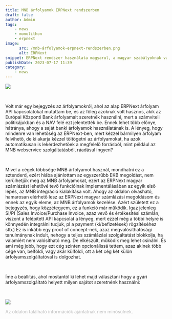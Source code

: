 ```yaml
---
title: MNB árfolyamok ERPNext rendszerben
draft: false
author: Admin
tags:
    - news
    - monolithon
    - erpnext
image:
      src: /mnb-árfolyamok-erpnext-rendszerben.png
      alt: ERPNext
snippet: ERPNext rendszer használata magyarul, a magyar szabályoknak való megfeleltetés sok lokalizációs feladatot jelent. Egyik ilyen az MNB árfolyamok kezelése. Most ennek a megoldását mutatom be!
publishDate: 2023-07-17 11:39
category:
    - news
---
```


<p><img src="/mnb-árfolyamok-erpnext-rendszerben.png"></p><p><br></p><p>Volt már egy bejegyzés az árfolyamokról, ahol az alap ERPNext árfolyam API kapcsolatokat mutattam be, és az főleg azoknak volt hasznos, akik az Európai Központi Bank árfolyamait szeretnék használni, mert a számviteli politikájukban és a NAV felé ezt jelentették be. Ennek lehet több előnye, hátránya, ahogy a saját banki árfolyamok használatának is. A lényeg, hogy mindenre van lehetőség az ERPNext-ben, mert kézzel bármilyen árfolyam felvihető, de ki akarja kézzel töltögetni az árfolyamokat, ha azok automatikusan is lekérdezhetőek a megfelelő forrásból, mint például az MNB webservice szolgáltatásból, ráadásul ingyen?</p><p><br></p><p>Mivel a cégek többsége MNB árfolyamot használ, mondhatni ez a sztenderd, ezért hiába ajánlottam az egyszerűbb EKB megoldást, nem kerülhetjük meg az MNB árfolyamokat, ezért az ERPNext magyar számlázást lehetővé tevő funkcióinak implementálásában az egyik első lépés, az MNB integráció kialakítása volt. Ahogy az oldalon olvasható, hamarosan elérhető lesz az ERPNext magyar számlázási megoldásom és ennek az egyik eleme, az MNB árfolyamok kezelése. Azért született ez a bejegyzés, hogy közzétegyem, ez a funkció már működik. Igaz jelenleg SI/PI (Sales Invoice/Purchase Invoice, azaz vevő és értékesítési számlán, viszont a felépített API kapcsolat a lényeg, mert ezzel még a többi helyre is könnyedén integrálni tudjuk, pl a payment (ki/befizetések) rögzítéséhez stb.) Ez is inkább egy proof of concept-nek, azaz megvalósíthatósági tanulmánynak indult, nehogy a teljes számlázási szolgáltatást blokkolja, ha valamiért nem valósítható meg. De elkészült, működik meg lehet csinálni. És ami még jobb, hogy ezt cég szinten opcionálissá tettem, azaz akinek több cége van, belföldi, vagy akár külföldi, ott a két cég két külön árfolyamszolgáltatóval is dolgozhat.</p><p><br></p><p>Íme a beállítás, ahol mostantól ki lehet majd választani hogy a gyári árfolyamszolgáltató helyett milyen sajátot szeretnénk használni:</p><p><br></p><p><img src="/5qr71Fp.jpg"></p>

<p><span style="color: rgb(187, 187, 187);">Az oldalon található információk ajánlatnak nem minősülnek. </span></p>

